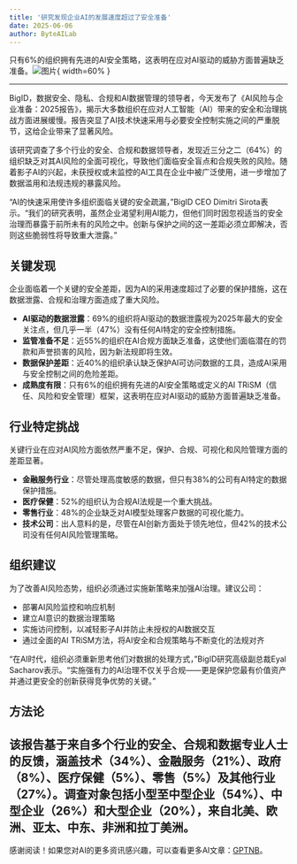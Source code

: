 ```yaml
---
title: '研究发现企业AI的发展速度超过了安全准备'
date: 2025-06-06
author: ByteAILab
---
```


只有6%的组织拥有先进的AI安全策略，这表明在应对AI驱动的威胁方面普遍缺乏准备。![图片](https://ai-techpark.com/wp-content/uploads/Study-Finds.jpg){ width=60% }

---


BigID，数据安全、隐私、合规和AI数据管理的领导者，今天发布了《AI风险与企业准备：2025报告》，揭示大多数组织在应对人工智能（AI）带来的安全和治理挑战方面进展缓慢。报告突显了AI技术快速采用与必要安全控制实施之间的严重脱节，这给企业带来了显著风险。

该研究调查了多个行业的安全、合规和数据领导者，发现近三分之二（64%）的组织缺乏对其AI风险的全面可视化，导致他们面临安全盲点和合规失败的风险。随着影子AI的兴起，未获授权或未监控的AI工具在企业中被广泛使用，进一步增加了数据滥用和法规违规的暴露风险。

“AI的快速采用使许多组织面临关键的安全疏漏，”BigID CEO Dimitri Sirota表示。“我们的研究表明，虽然企业渴望利用AI能力，但他们同时因忽视适当的安全治理而暴露于前所未有的风险之中。创新与保护之间的这一差距必须立即解决，否则这些脆弱性将导致重大泄露。”

## 关键发现

企业面临着一个关键的安全差距，因为AI的采用速度超过了必要的保护措施，这在数据泄露、合规和治理方面造成了重大风险。

- **AI驱动的数据泄露**：69%的组织将AI驱动的数据泄露视为2025年最大的安全关注点，但几乎一半（47%）没有任何AI特定的安全控制措施。
- **监管准备不足**：近55%的组织在AI合规方面缺乏准备，这使他们面临潜在的罚款和声誉损害的风险，因为新法规即将生效。
- **数据保护差距**：近40%的组织承认缺乏保护AI可访问数据的工具，造成AI采用与安全控制之间的危险差距。
- **成熟度有限**：只有6%的组织拥有先进的AI安全策略或定义的AI TRiSM（信任、风险和安全管理）框架，这表明在应对AI驱动的威胁方面普遍缺乏准备。

## 行业特定挑战

关键行业在应对AI风险方面依然严重不足，保护、合规、可视化和风险管理方面的差距显著。

- **金融服务行业**：尽管处理高度敏感的数据，但只有38%的公司有AI特定的数据保护措施。
- **医疗保健**：52%的组织认为合规AI法规是一个重大挑战。
- **零售行业**：48%的企业缺乏对AI模型处理客户数据的可视化能力。
- **技术公司**：出人意料的是，尽管在AI创新方面处于领先地位，但42%的技术公司没有任何AI风险管理策略。

## 组织建议

为了改善AI风险态势，组织必须通过实施新策略来加强AI治理。建议公司：

- 部署AI风险监控和响应机制
- 建立AI意识的数据治理策略
- 实施访问控制，以减轻影子AI并防止未授权的AI数据交互
- 通过全面的AI TRiSM方法，将AI安全和合规策略与不断变化的法规对齐

“在AI时代，组织必须重新思考他们对数据的处理方式，”BigID研究高级副总裁Eyal Sacharov表示。“实施强有力的AI治理不仅关乎合规——更是保护您最有价值资产并通过更安全的创新获得竞争优势的关键。”

## 方法论

该报告基于来自多个行业的安全、合规和数据专业人士的反馈，涵盖技术（34%）、金融服务（21%）、政府（8%）、医疗保健（5%）、零售（5%）及其他行业（27%）。调查对象包括小型至中型企业（54%）、中型企业（26%）和大型企业（20%），来自北美、欧洲、亚太、中东、非洲和拉丁美洲。
---
感谢阅读！如果您对AI的更多资讯感兴趣，可以查看更多AI文章：[GPTNB](https://gptnb.com)。